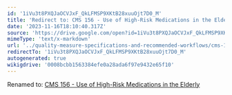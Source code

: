 ```yaml
---
id: '1iVu3t8PXQJaOCVJxF_QkLFMSP9XKtB28xuuOjt7D0_M'
title: 'Redirect to: CMS 156 - Use of High-Risk Medications in the Elderly'
date: '2023-11-16T18:10:40.317Z'
source: 'https://drive.google.com/open?id=1iVu3t8PXQJaOCVJxF_QkLFMSP9XKtB28xuuOjt7D0_M'
mimeType: 'text/x-markdown'
url: '../quality-measure-specifications-and-recommended-workflows/cms-156-use-of-high-risk-medications-in-the-elderly.md'
redirectTo: '1iVu3t8PXQJaOCVJxF_QkLFMSP9XKtB28xuuOjt7D0_M'
autogenerated: true
wikigdrive: '0008bcbb1563384efe0a28ada6f97e9432e65f10'
---
```

Renamed to: [CMS 156 - Use of High-Risk Medications in the Elderly](../quality-measure-specifications-and-recommended-workflows/cms-156-use-of-high-risk-medications-in-the-elderly.md)
